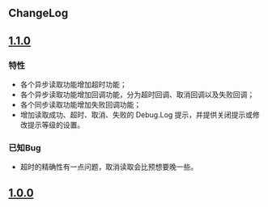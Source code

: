 ChangeLog
---

## [1.1.0](https://github.com/Giresharu/HomoAddressable#%E9%80%9A%E8%BF%87-openupm-%E5%AE%89%E8%A3%85)

### 特性

* 各个异步读取功能增加超时功能；
* 各个异步读取功能增加回调功能，分为超时回调、取消回调以及失败回调；
* 各个同步读取功能增加失败回调功能；
* 增加读取成功、超时、取消、失败的 Debug.Log 提示，并提供关闭提示或修改提示等级的设置。

### 已知Bug

* 超时的精确性有一点问题，取消读取会比预想要晚一些。

## [1.0.0](https://github.com/Giresharu/HomoAddressable/releases/tag/1.0.0)
